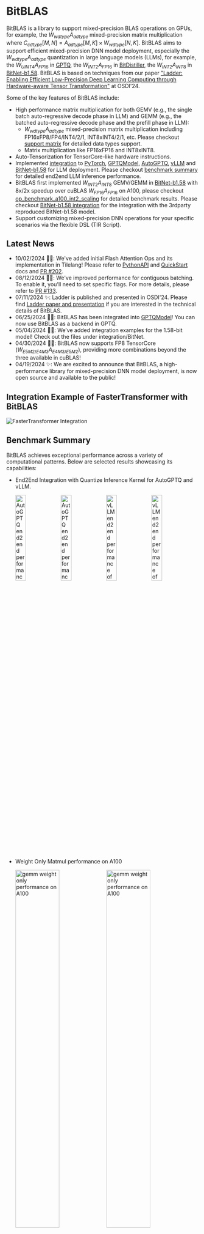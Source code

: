 # BitBLAS

BitBLAS is a library to support mixed-precision BLAS operations on GPUs, for example, the $W_{wdtype}A_{adtype}$ mixed-precision matrix multiplication where $C_{cdtype}[M, N] = A_{adtype}[M, K] \times W_{wdtype}[N, K]$.
BitBLAS aims to support efficient mixed-precision DNN model deployment, especially the $W_{wdtype}A_{adtype}$ quantization in large language models (LLMs), for example, the $W_{UINT4}A_{FP16}$ in [GPTQ](https://arxiv.org/abs/2210.17323), the $W_{INT2}A_{FP16}$ in [BitDistiller](https://arxiv.org/abs/2402.10631), the $W_{INT2}A_{INT8}$ in [BitNet-b1.58](https://arxiv.org/abs/2402.17764). BitBLAS is based on techniques from our paper ["Ladder: Enabling Efficient Low-Precision Deep Learning Computing through Hardware-aware Tensor Transformation"](https://www.usenix.org/conference/osdi24/presentation/wang-lei) at OSDI'24.


Some of the key features of BitBLAS include:
  - High performance matrix multiplication for both GEMV (e.g., the single batch auto-regressive decode phase in LLM) and GEMM (e.g., the batched auto-regressive decode phase and the prefill phase in LLM):
    - $W_{wdtype}A_{adtype}$ mixed-precision matrix multiplication including FP16xFP8/FP4/INT4/2/1, INT8xINT4/2/1, etc. Please checkout [support matrix](#support-matrix) for detailed data types support.
    - Matrix multiplication like FP16xFP16 and INT8xINT8.
  - Auto-Tensorization for TensorCore-like hardware instructions.
  - Implemented [integration](https://github.com/microsoft/BitBLAS/blob/main/integration/) to [PyTorch](https://pytorch.org/), [GPTQModel](https://github.com/ModelCloud/GPTQModel), [AutoGPTQ](https://github.com/AutoGPTQ/AutoGPTQ), [vLLM](https://github.com/vllm-project/vllm) and [BitNet-b1.58](https://huggingface.co/1bitLLM/bitnet_b1_58-3B) for LLM deployment. Please checkout [benchmark summary](#benchmark-summary) for detailed end2end LLM inference performance.
  - BitBLAS first implemented $W_{INT2}A_{INT8}$ GEMV/GEMM in [BitNet-b1.58](https://arxiv.org/abs/2402.17764) with 8x/2x speedup over cuBLAS $W_{FP16}A_{FP16}$ on A100, please checkout [op_benchmark_a100_int2_scaling](https://github.com/microsoft/BitBLAS/blob/main/images/figures/op_benchmark_a100_int2_scaling.png) for detailed benchmark results. Please checkout [BitNet-b1.58 integration](https://github.com/microsoft/BitBLAS/blob/main/integration/BitNet) for the integration with the 3rdparty reproduced BitNet-b1.58 model.
  - Support customizing mixed-precision DNN operations for your specific scenarios via the flexible DSL (TIR Script).

## Latest News

- 10/02/2024 🚀🚀: We've added initial Flash Attention Ops and its implementation in Tilelang! Please refer to [PythonAPI](https://github.com/microsoft/BitBLAS/blob/main/docs/PythonAPI.md) and [QuickStart](https://github.com/microsoft/BitBLAS/blob/main/docs/QuickStart.md) docs and [PR #202](https://github.com/microsoft/BitBLAS/pull/202).
- 08/12/2024 🚀🚀: We've improved performance for contiguous batching. To enable it, you'll need to set specific flags. For more details, please refer to [PR #133](https://github.com/microsoft/BitBLAS/pull/133).
- 07/11/2024 ✨: Ladder is published and presented in OSDI'24. Please find [Ladder paper and presentation](https://www.usenix.org/conference/osdi24/presentation/wang-lei) if you are interested in the technical details of BitBLAS.
- 06/25/2024 🚀🚀: BitBLAS has been integrated into [GPTQModel](https://github.com/ModelCloud/GPTQModel)! You can now use BitBLAS as a backend in GPTQ.
- 05/04/2024 🚀🚀: We’ve added integration examples for the 1.58-bit model! Check out the files under integration/BitNet.
- 04/30/2024 🚀🚀: BitBLAS now supports FP8 TensorCore ($W_{E5M2/E4M3}A_{E4M3/E5M2}$), providing more combinations beyond the three available in cuBLAS!
- 04/19/2024 ✨: We are excited to announce that BitBLAS, a high-performance library for mixed-precision DNN model deployment, is now open source and available to the public!


## Integration Example of FasterTransformer with BitBLAS
![FasterTransformer Integration](images/gif/FasterTransformer.gif)

## Benchmark Summary

BitBLAS achieves exceptional performance across a variety of computational patterns. Below are selected results showcasing its capabilities:

- End2End Integration with Quantize Inference Kernel for AutoGPTQ and vLLM.

  <div>
    <img src="./images/figures/end2end_llama_13b_auto_gptq.png" alt="AutoGPTQ end2end performance of llama13b on A100" style="width: 24%;" />
    <img src="./images/figures/end2end_llama_70b_auto_gptq.png" alt="AutoGPTQ end2end performance of llama13b on A100" style="width: 24%;" />
    <img src="./images/figures/end2end_llama_13b_vllm.png" alt="vLLM end2end performance of llama13b on A100" style="width: 24%;" />
    <img src="./images/figures/end2end_llama_70B_vllm.png" alt="vLLM end2end performance of llama13b on A100" style="width: 24%;" />
  </div>

- Weight Only Matmul performance on A100

  <div>
    <img src="./images/figures/op_benchmark_a100_wq_gemv_e7.png" alt="gemm weight only performance on A100" style="width: 49%;" />
    <img src="./images/figures/op_benchmark_a100_wq_gemm_e7.png" alt="gemm weight only performance on A100" style="width: 49%;" />
  </div>



- TensorCore FP16/INT8 GEMM Performance Vs. Vendor Library on A100 and RTX4090

  <div>
    <img src="./images/figures/op_benchmark_consistent_gemm_fp16.png" alt="gemm fp16 performance on 4090 and a100" style="width: 49%;" />
    <img src="./images/figures/op_benchmark_consistent_gemm_int8.png" alt="gemm int8 performance on 4090 and a100" style="width: 49%;" />
  </div>

For more detailed information on benchmark sets with other formats (NF4/FP4) and other devices (RTX 3090), please refer to the [benchmark](./benchmark/README.md).

## Support Matrix

| **A_dtype** | **W_dtype** | **Accum_dtype** |     **Out_dtype**    | **BitBLAS Support** |                  **Tested Platform**                 |
|:-----------:|:-----------:|:---------------:|:--------------------:|:-------------------:|:----------------------------------------------------:|
|     BF16    |     BF16    |      FP32       |         FP16         |        **√**        |                A100(SM_80)/A6000(SM_86)              |
|     BF16    |   FP4_E2M1  |      FP32       |         FP16         |        **√**        |                A100(SM_80)/A6000(SM_86)              |
|     BF16    |   FP8_E4M3  |      FP32       |         FP16         |        **√**        |                A100(SM_80)/A6000(SM_86)              |
|     BF16    |     INT8    |      FP32       |         FP16         |        **√**        |                A100(SM_80)/A6000(SM_86)              |
|     BF16    |  UINT4/INT4 |      FP32       |         FP16         |        **√**        |                A100(SM_80)/A6000(SM_86)              |
|     BF16    |  UINT2/INT2 |      FP32       |         FP16         |        **√**        |                A100(SM_80)/A6000(SM_86)              |
|     BF16    |    UINT1    |      FP32       |         FP16         |        **√**        |                A100(SM_80)/A6000(SM_86)              |
|     BF16    |     NF4     |      FP32       |         FP16         |        **√**        |                A100(SM_80)/A6000(SM_86)              |
|     FP16    |     FP16    |    FP32/FP16    |         FP16         |        **√**        | V100(SM_70)/A100(SM_80)/A6000(SM_86)/RTX 4090(SM_89) |
|     FP16    |   FP4_E2M1  |    FP32/FP16    |         FP16         |        **√**        | V100(SM_70)/A100(SM_80)/A6000(SM_86)/RTX 4090(SM_89) |
|     FP16    |   FP8_E4M3  |    FP32/FP16    |         FP16         |        **√**        | V100(SM_70)/A100(SM_80)/A6000(SM_86)/RTX 4090(SM_89) |
|     FP16    |     INT8    |    FP32/FP16    |         FP16         |        **√**        | V100(SM_70)/A100(SM_80)/A6000(SM_86)/RTX 4090(SM_89) |
|     FP16    |  UINT4/INT4 |    FP32/FP16    |         FP16         |        **√**        | V100(SM_70)/A100(SM_80)/A6000(SM_86)/RTX 4090(SM_89) |
|     FP16    |  UINT2/INT2 |    FP32/FP16    |         FP16         |        **√**        | V100(SM_70)/A100(SM_80)/A6000(SM_86)/RTX 4090(SM_89) |
|     FP16    |    UINT1    |    FP32/FP16    |         FP16         |        **√**        | V100(SM_70)/A100(SM_80)/A6000(SM_86)/RTX 4090(SM_89) |
|     FP16    |     NF4     |    FP32/FP16    |         FP16         |        **√**        | V100(SM_70)/A100(SM_80)/A6000(SM_86)/RTX 4090(SM_89) |
|     INT8    |     INT8    |      INT32      | FP32/INT32/FP16/INT8 |        **√**        | V100(SM_70)/A100(SM_80)/A6000(SM_86)/RTX 4090(SM_89) |
|     INT8    |  UINT4/INT4 |      INT32      | FP32/INT32/FP16/INT8 |        **√**        | V100(SM_70)/A100(SM_80)/A6000(SM_86)/RTX 4090(SM_89) |
|     INT8    |  UINT2/INT2 |      INT32      | FP32/INT32/FP16/INT8 |        **√**        | V100(SM_70)/A100(SM_80)/A6000(SM_86)/RTX 4090(SM_89) |
|     INT8    |    UINT1    |      INT32      | FP32/INT32/FP16/INT8 |        **√**        | V100(SM_70)/A100(SM_80)/A6000(SM_86)/RTX 4090(SM_89) |
|   FP8_E4M3  |   FP8_E4M3  |       FP32      |       FP32/FP16      |        **√**        |                    RTX 4090(SM_89)                   |
|   FP8_E5M2  |   FP8_E5M2  |       FP32      |       FP32/FP16      |        **√**        |                    RTX 4090(SM_89)                   |
|     INT4    |     INT4    |      INT32      |       FP32/FP16      |        **√**        |                    RTX 4090(SM_89)                   |
|     INT4    |     INT4    |      INT32      |       FP32/FP16      |        **√**        |                    RTX 4090(SM_89)                   |

We are continuously expanding the support matrix. If you have any specific requirements, please feel free to open an issue or PR.

## Getting Started with an Example

### Installing with pip

**Prerequisites for installation via wheel or PyPI**
- **Operating System**: Ubuntu 20.04 or later
- **Python Version**: >= 3.8
- **CUDA Version**: >= 11.0

The easiest way to install BitBLAS is direcly from the PyPi using pip. To install the latest version, run the following command in your terminal.

```bash
pip install bitblas
```

Alternatively, to install the latest version of BitBLAS from the github repository, you can run the following command:

```bash
pip install git+https://github.com/microsoft/BitBLAS.git
```

After installing BitBLAS, you can verify the installation by running:

```bash
python -c "import bitblas; print(bitblas.__version__)"  
```

**Note**: Currently, BitBLAS whl is only supported on Ubuntu 20.04 or later version as we build the whl files on this platform. Currently we only provide whl files for CUDA>=11.0 and with Python>=3.8. **If you are using a different platform or environment, you may need to [build BitBLAS from source](https://github.com/microsoft/BitBLAS/blob/main/docs/Installation.md#building-from-source).** More installation methods can be found in the [installation document](https://github.com/microsoft/BitBLAS/blob/main/docs/Installation.md).

### Example: $W_{INT4}A_{FP16}$ mixed-precision matrix multiplication

BitBLAS provides two Python APIs to perform mixed-precision matrix multiplication:
  - ```bitblas.Matmul``` implements the $W_{wdtype}A_{adtype}$ mixed-precision matrix multiplication of $C_{cdtype}[M, N] = A_{adtype}[M, K] \times W_{wdtype}[N, K]$ where $W_{wdtype}$ indicates the weight of $wtype$, A_{adtype} indicates the activation of $adtype$, and C_{cdtype} indicates the output of $cdtype$.
  - ```bitblas.Linear``` is a PyTorch ```nn.Linear```-like module to support a Linear of mixed-precision.

Here is an example for a $W_{INT4}A_{FP16}$ mixed-precision matrix multiplication: $out_{FP16}[M, N] = A_{FP16}[M, K] \times W_{INT4}[N, K]$, this example includes the creation of input matrices, quantization of weight matrices, and execution of the matrix multiplication with the ```bitblas.Matmul``` API. The result is then compared against a reference result obtained through conventional methods to ensure accuracy.

```python
import bitblas
import torch

# uncomment to enable debug output
# bitblas.set_log_level("Debug")

matmul_config = bitblas.MatmulConfig(
    M=1,  # M dimension
    N=2048,  # N dimension
    K=1024,  # K dimension
    A_dtype="float16",  # activation A dtype
    W_dtype="int4",  # weight W dtype
    accum_dtype="float16",  # accumulation dtype
    out_dtype="float16",  # output dtype
    layout="nt",  # matrix layout, "nt" indicates the layout of A is non-transpose and the layout of W is transpose
    with_bias=False,  # bias
    # configs for weight only quantization
    group_size=None,  # setting for grouped quantization
    with_scaling=False,  # setting for scaling factor
    with_zeros=False,  # setting for zeros
    zeros_mode=None,  # setting for how to calculating zeros
)

matmul = bitblas.Matmul(config=matmul_config)

# Create input matrices
input_tensor = torch.rand((1, 1024), dtype=torch.float16).cuda()
weight_tensor = torch.randint(0, 7, (2048, 1024), dtype=torch.int8).cuda()

# Transform weight tensor to int4 data type
weight_tensor_int4 = matmul.transform_weight(weight_tensor)

# Perform mixed-precision matrix multiplication
output_tensor = matmul(input_tensor, weight_tensor_int4)

# Reference result using PyTorch matmul for comparison
ref_result = torch.matmul(input_tensor, weight_tensor.t().to(torch.float16))
# Assert that the results are close within a specified tolerance, note that the int4 randint value is a little bigger than the float16 value, so we set the atol to 1.0
print("Ref output:", ref_result)
print("BitBLAS output:", output_tensor)
torch.testing.assert_close(output_tensor, ref_result, rtol=1e-2, atol=1e-0)
```

**Note**: More examples can be found in the [QuickStart document](https://github.com/microsoft/BitBLAS/blob/main/docs/QuickStart.md).

## Documents

- [Installation](https://github.com/microsoft/BitBLAS/blob/main/docs/Installation.md):
  The installation document of BitBLAS. Make sure you already have the cuda toolkit (version >= 11.0) installed in the system.
  - You can easily install from `pip install bitblas` from PyPi. Currently we only provide whl files for CUDA>=11.0 and Ubuntu>=20.04 with Python>=3.8, if you are using a different version of CUDA or OS environment, you may need to build BitBLAS from source.

- [QuickStart](https://github.com/microsoft/BitBLAS/blob/main/docs/QuickStart.md): This document provides examples to use BitBLAS in your program with ```bitblas.Matmul``` and ```bitblas.Linear```.

- [Python API](https://github.com/microsoft/BitBLAS/blob/main/docs/PythonAPI.md): The Python API document of BitBLAS. BitBLAS provides two Python APIs to perform mixed-precision matrix multiplication:
  - ```bitblas.Matmul``` implements the $W_{wdtype}A_{adtype}$ mixed-precision matrix multiplication of $C_{cdtype}[M, N] = A_{adtype}[M, K] \times W_{wdtype}[N, K]$.
  - ```bitblas.Linear``` is a PyTorch ```nn.Linear```-like module to support a Linear of mixed-precision.

- [Integration](https://github.com/microsoft/BitBLAS/tree/main/integration): Explore how BitBLAS seamlessly integrates with LLM deployment frameworks through our examples. Discover the ease of integrating BitBLAS with PyTorch, AutoGPTQ, and vLLM in the 3rd-party integration examples.

- [Customization](https://github.com/microsoft/BitBLAS/blob/main/docs/ExtendOperatorsWithDSL.md): BitBLAS supports implementing customized mixed-precision DNN operations (e.g., Conv2D) rather than matrix multiplication with the flexible DSL (TIR Script).


## Reference

Please cite BitBLAS/Ladder in your publications if it helps your research:
```tex
@inproceedings {ladder-osdi24,
author = {Lei Wang and Lingxiao Ma and Shijie Cao and Quanlu Zhang and Jilong Xue and Yining Shi and Ningxin Zheng and Ziming Miao and Fan Yang and Ting Cao and Yuqing Yang and Mao Yang},
title = {Ladder: Enabling Efficient Low-Precision Deep Learning Computing through Hardware-aware Tensor Transformation},
booktitle = {18th USENIX Symposium on Operating Systems Design and Implementation (OSDI 24)},
year = {2024},
isbn = {978-1-939133-40-3},
address = {Santa Clara, CA},
pages = {307--323},
url = {https://www.usenix.org/conference/osdi24/presentation/wang-lei},
publisher = {USENIX Association},
month = jul
}
```


## Contributing

This project welcomes contributions and suggestions. Most contributions require you to agree to a Contributor License Agreement (CLA) declaring that you have the right to, and actually do, grant us the rights to use your contribution. For details, visit https://cla.opensource.microsoft.com.

When you submit a pull request, a CLA bot will automatically determine whether you need to provide a CLA and decorate the PR appropriately (e.g., status check, comment). Simply follow the instructions provided by the bot. You will only need to do this once across all repos using our CLA.

This project has adopted the Microsoft Open Source Code of Conduct. For more information see the Code of Conduct FAQ or contact opencode@microsoft.com with any additional questions or comments.

## Trademarks

This project may contain trademarks or logos for projects, products, or services. Authorized use of Microsoft trademarks or logos is subject to and must follow Microsoft's Trademark & Brand Guidelines. Use of Microsoft trademarks or logos in modified versions of this project must not cause confusion or imply Microsoft sponsorship. Any use of third-party trademarks or logos are subject to those third-party's policies.
